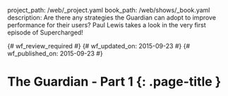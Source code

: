 project_path: /web/_project.yaml
book_path: /web/shows/_book.yaml
description: Are there any strategies the Guardian can adopt to improve performance for their users? Paul Lewis takes a look in the very first episode of Supercharged!

{# wf_review_required #}
{# wf_updated_on: 2015-09-23 #}
{# wf_published_on: 2015-09-23 #}

# The Guardian - Part 1 {: .page-title }
